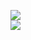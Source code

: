 [![](https://img.shields.io/badge/Made%20With-Github%20Spray-lightgrey.svg?style=for-the-badge&logo=github)](https://github.com/Annihil/github-spray#9351)  
[![](https://i.imgur.com/2DrTn0Z.gif)](https://github.com/Annihil/github-spray)